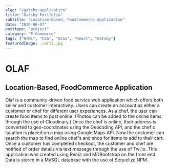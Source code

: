 ```yaml
---
slug: "/gatsby-application"
title: "Gatsby Portfolio"
subtitle: "Location-Based, FoodCommerce Application"
date: "2020-06-07"
posttype: "project"
category: "E-Commerce"
tags: ["HTML", "CSS", "SCSS", "React", "Gatsby"]
featuredImage: ./art2.jpg
---
```


# OLAF

## Location-Based, FoodCommerce Application

Olaf is a community-driven food service web application which offers both seller and customer interactivity. Users can create an account as either a customer or chef for different user experiences. As a chef, the user can create food items to post online. (Photos can be added to the online items through the use of Cloudinary.) Once the chef is online, their address is converted to geo-coordinates using the Geocoding API, and the chef's location is placed on a map using Google Maps API. Now the customer can search the map to find online chef's and shop for items to add to their cart. Once a customer has completed checkout, the customer and chef are notified of order details via text message through the use of Twilio. This application was created using React and MDBootstrap on the front end. Data is stored in a MySQL database with the use of Sequelize NPM.
